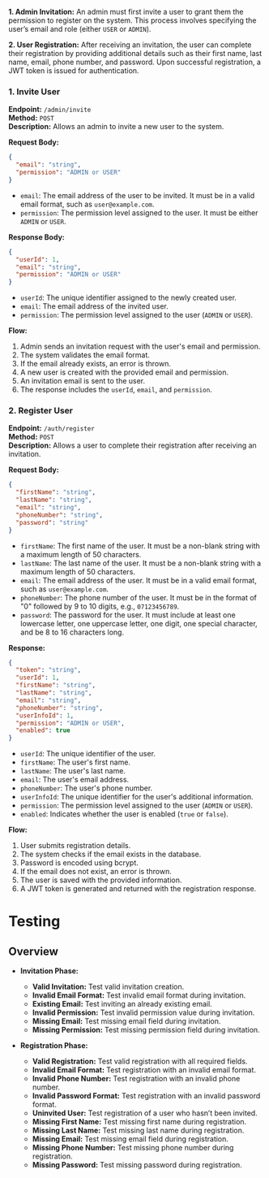 
**1. Admin Invitation:** An admin must first invite a user to grant them the permission to register on the system. This process involves specifying the user’s email and role (either `USER` or `ADMIN`).

**2. User Registration:** After receiving an invitation, the user can complete their registration by providing additional details such as their first name, last name, email, phone number, and password. Upon successful registration, a JWT token is issued for authentication.

### 1. Invite User

**Endpoint:** `/admin/invite`  
**Method:** `POST`  
**Description:** Allows an admin to invite a new user to the system.

**Request Body:**

``` json
{
  "email": "string",
  "permission": "ADMIN or USER"  
}
```

- `email`: The email address of the user to be invited. It must be in a valid email format, such as `user@example.com`.
- `permission`: The permission level assigned to the user. It must be either `ADMIN` or `USER`.

**Response Body:**

``` json
{
  "userId": 1,
  "email": "string",
  "permission": "ADMIN or USER"
}
```

- `userId`: The unique identifier assigned to the newly created user.
- `email`: The email address of the invited user.
- `permission`: The permission level assigned to the user (`ADMIN` or `USER`).

**Flow:**
1. Admin sends an invitation request with the user's email and permission.
2. The system validates the email format.
3. If the email already exists, an error is thrown.
4. A new user is created with the provided email and permission.
5. An invitation email is sent to the user.
6. The response includes the `userId`, `email`, and `permission`.

### 2. Register User

**Endpoint:** `/auth/register`  
**Method:** `POST`  
**Description:** Allows a user to complete their registration after receiving an invitation.

**Request Body:**

``` json
{
  "firstName": "string", 
  "lastName": "string",
  "email": "string",
  "phoneNumber": "string",  
  "password": "string" 
}
```

- `firstName`: The first name of the user. It must be a non-blank string with a maximum length of 50 characters.
- `lastName`: The last name of the user. It must be a non-blank string with a maximum length of 50 characters.
- `email`: The email address of the user. It must be in a valid email format, such as `user@example.com`.
- `phoneNumber`: The phone number of the user. It must be in the format of "0" followed by 9 to 10 digits, e.g., `07123456789`.
- `password`: The password for the user. It must include at least one lowercase letter, one uppercase letter, one digit, one special character, and be 8 to 16 characters long.

**Response:**

``` json
{
  "token": "string",
  "userId": 1,
  "firstName": "string",
  "lastName": "string",
  "email": "string",
  "phoneNumber": "string",
  "userInfoId": 1,
  "permission": "ADMIN or USER",
  "enabled": true
}
```

- `userId`: The unique identifier of the user.
- `firstName`: The user's first name.
- `lastName`: The user's last name.
- `email`: The user's email address.
- `phoneNumber`: The user's phone number.
- `userInfoId`: The unique identifier for the user's additional information.
- `permission`: The permission level assigned to the user (`ADMIN` or `USER`).
- `enabled`: Indicates whether the user is enabled (`true` or `false`).

**Flow:**

1. User submits registration details.
2. The system checks if the email exists in the database.
3. Password is encoded using bcrypt.
4. If the email does not exist, an error is thrown.
5. The user is saved with the provided information.
6. A JWT token is generated and returned with the registration response.


# Testing

## Overview
- **Invitation Phase:**

    - **Valid Invitation:** Test valid invitation creation.
    - **Invalid Email Format:** Test invalid email format during invitation.
    - **Existing Email:** Test inviting an already existing email.
    - **Invalid Permission:** Test invalid permission value during invitation.
    - **Missing Email:** Test missing email field during invitation.
    - **Missing Permission:** Test missing permission field during invitation.

- **Registration Phase:**    
    - **Valid Registration:** Test valid registration with all required fields.
    - **Invalid Email Format:** Test registration with an invalid email format.
    - **Invalid Phone Number:** Test registration with an invalid phone number.
    - **Invalid Password Format:** Test registration with an invalid password format.
    - **Uninvited User:** Test registration of a user who hasn’t been invited.
    - **Missing First Name:** Test missing first name during registration.
    - **Missing Last Name:** Test missing last name during registration.
    - **Missing Email:** Test missing email field during registration.
    - **Missing Phone Number:** Test missing phone number during registration.
    - **Missing Password:** Test missing password during registration.

